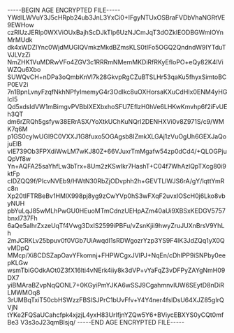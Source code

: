 -----BEGIN AGE ENCRYPTED FILE-----
YWdlLWVuY3J5cHRpb24ub3JnL3YxCi0+IFgyNTUxOSBraFVDbVhaNGRtVE9EWHow
czRlUzJERlp0WXViOUxBajhScDJkTlp6UzNJCmJqT3dOZklEODBGWmlOYnMrMUdk
dk4xWDZlYnc0WjdMUGlQVmkzMkdBZmsKLS0tIFo5OGQ2QndndW9IYTduTVJLVzZi
NmZHK1VuMDRwVFo4ZGV3c1RRRmNMemMKDiRfRKyEfloPO+eQy82K4lViWZQu6Xbo
SUWQvCH+nDPa3oQmbKnVl7k28GkvpRgCZuBTSLHr53qaKu5fhyxSimtoBCP0EV2i
7n1BpnLvnyFzqfNkhNPfyImemyG4r3OdIkc8uOXHorsaKXuCdHIx0ENM4yHGlcI5
Qd5xdsIdVW1mBimgvPVBbIXEXbxhoSFU7EflzH0hVe6LHKwKmvhp6f2iFvUEh3QT
dm6rZRQh5gsfyw38ERrASX/YoXtkUChKuNQrI2DENHXVi0v8Z971S/c9/WMK7q6M
p1GS0cylwUGI9C0VXXJ1G8fuxo5OGAgsb8IZmkXLGAj1zVuOgUh6GEXJaQojuElB
vIE739Ob3FPXdiWwLM7wKJ80Z+66VJuxrTmMgafw54zp0dCd4/+QLOGPjuQpVf8w
Yn+AQFA25saYhfLw3bTrx+8Um2zKSwIkr7HashT+C04f7WhAzlQpTXcg80i9ktFp
cIDZQQ9f/PIcvNVEb9/HWtN30RbZjODvphh2h+GEVTLlWJS6rA/gY/lqttYmRc8n
Xp20tIFTRBeBv1HMlX998pj8yg9zCwYVp0hS3wFXqF2uvxIOScH0j6Lko8vbyNUH
pbYuLqJ85wMLhPwGU0HEuoMTmCdnzUEHpAZm40aUi9XBSxKEDGV5757bnxI737Fh
6aQe5alhrZxzeUqTf4Vwg3DxIS2599iPBFu/vZsnKjii9hwyZruJUXnBrsV9YhLh
2mJCRKLv25bpuv0f0VGb7UiAwqdI1sRDWgozrYzp3YS9F4lK3JdZQq1yX0QvMDpQ
MMcp/Xi8CDSZapOavYFkomnj+FHPWCgxJVIPJ+NqEn/cDhlPP9iSNPby0eepKLGw
wsmTbiGOdkAOt0Z3fX16lti4vNErk4iiy8k3dVP+vYaFqZ3vDFPyZAYgNmH09DX7
yiBMAraBZvpNqQONL7+0KGyiPmYJKA6wSSJ9CgahmnvIUW6SEytD8nDiRLMWMOq8
3rUMBqTxiT50cbHSWzzFBSlSJPrC1bUvFfv+Y4Y4ner4fslDsU64XJZ85gIrQVjN
tYKe2FQSaUCahcfpk4xjzjL4yxH83UrIfjnYZQw5Y6+BViycEBXYS0yCQt0mfBe3
V3s3oJ23qmBIsjq/
-----END AGE ENCRYPTED FILE-----
